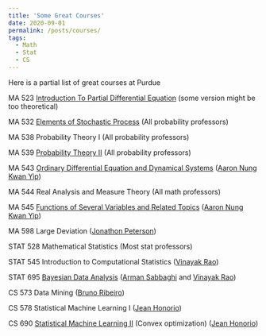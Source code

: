 ```yaml
---
title: 'Some Great Courses'
date: 2020-09-01
permalink: /posts/courses/
tags:
  - Math
  - Stat
  - CS
---
```


Here is a partial list of great courses at Purdue

MA 523 [Introduction To Partial Differential Equation](https://www.math.purdue.edu/~wang2482/math523-fall2015.html) (some version might be too theoretical)

MA 532 [Elements of Stochastic Process](https://www.math.purdue.edu/~peterson/Teaching/532/) (All probability professors)

MA 538 Probability Theory I (All probability professors)

MA 539 [Probability Theory II](https://www.math.purdue.edu/~stindel/teaching/ma539/ma539.html) (All probability professors)

MA 543 [Ordinary Differential Equation and Dynamical Systems](https://www.math.purdue.edu/~yipn/543/) ([Aaron Nung Kwan Yip](https://www.math.purdue.edu/~yipn/))

MA 544 Real Analysis and Measure Theory (All math professors)

MA 545 [Functions of Several Variables and Related Topics](https://www.math.purdue.edu/~yipn/545/) ([Aaron Nung Kwan Yip](https://www.math.purdue.edu/~yipn/))

MA 598 Large Deviation ([Jonathon Peterson](https://www.math.purdue.edu/~peterson/))

STAT 528 Mathematical Statistics (Most stat professors)

STAT 545 Introduction to Computational Statistics ([Vinayak Rao](https://varao.github.io/))

STAT 695 [Bayesian Data Analysis](https://www.stat.purdue.edu/~sabbaghi/teaching/STAT%20695%20Syllabus%202017.pdf) ([Arman Sabbaghi](https://www.stat.purdue.edu/~sabbaghi/) and [Vinayak Rao](https://varao.github.io/))

CS 573 Data Mining ([Bruno Ribeiro](https://www.cs.purdue.edu/homes/ribeirob/))

CS 578 Statistical Machine Learning I ([Jean Honorio](https://www.cs.purdue.edu/homes/jhonorio/))

CS 690 [Statistical Machine Learning II](https://www.cs.purdue.edu/homes/jhonorio/19spring-cs69000sml.html) (Convex optimization) ([Jean Honorio](https://www.cs.purdue.edu/homes/jhonorio/))


